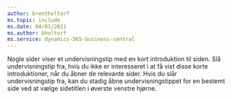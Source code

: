 ```yaml
---
author: brentholtorf
ms.topic: include
ms.date: 04/01/2021
ms.author: bholtorf
ms.service: dynamics-365-business-central
---
```

Nogle sider viser et undervisningstip med en kort introduktion til siden. Slå undervisningstip fra, hvis du ikke er interesseret i at få vist disse korte introduktioner, når du åbner de relevante sider. Hvis du slår undervisningstip fra, kan du stadig åbne undervisningstippet for en bestemt side ved at vælge sidetitlen i øverste venstre hjørne.  

